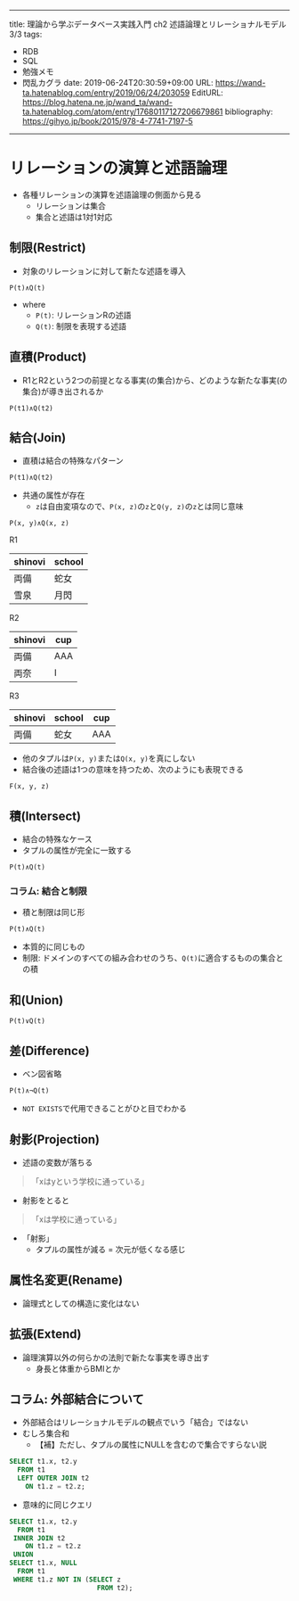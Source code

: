 ---
title: 理論から学ぶデータベース実践入門 ch2 述語論理とリレーショナルモデル 3/3
tags:
- RDB
- SQL
- 勉強メモ
- 閃乱カグラ
date: 2019-06-24T20:30:59+09:00
URL: https://wand-ta.hatenablog.com/entry/2019/06/24/203059
EditURL: https://blog.hatena.ne.jp/wand_ta/wand-ta.hatenablog.com/atom/entry/17680117127206679861
bibliography: https://gihyo.jp/book/2015/978-4-7741-7197-5
-------------------------------------




# リレーションの演算と述語論理

- 各種リレーションの演算を述語論理の側面から見る
    - リレーションは集合
    - 集合と述語は1対1対応


## 制限(Restrict)

- 対象のリレーションに対して新たな述語を導入

```
P(t)∧Q(t)
```

- where
    - `P(t)`: リレーションRの述語
    - `Q(t)`: 制限を表現する述語


## 直積(Product)

- R1とR2という2つの前提となる事実(の集合)から、どのような新たな事実(の集合)が導き出されるか

```
P(t1)∧Q(t2)
```


## 結合(Join)

- 直積は結合の特殊なパターン

```
P(t1)∧Q(t2)
```

- 共通の属性が存在
    - `z`は自由変項なので、`P(x, z)`の`z`と`Q(y, z)`の`z`とは同じ意味

```
P(x, y)∧Q(x, z)
```



R1

| shinovi | school |
|---------|--------|
| 両備    | 蛇女   |
| 雪泉    | 月閃   |

R2

| shinovi | cup |
|---------|-----|
| 両備    | AAA |
| 両奈    | I   |


R3

| shinovi | school | cup |
|---------|--------|-----|
| 両備    | 蛇女   | AAA |

- 他のタプルは`P(x, y)`または`Q(x, y)`を真にしない
- 結合後の述語は1つの意味を持つため、次のようにも表現できる

```
F(x, y, z)
```



## 積(Intersect)

- 結合の特殊なケース
- タプルの属性が完全に一致する

```
P(t)∧Q(t)
```

### コラム: 結合と制限

- 積と制限は同じ形

```
P(t)∧Q(t)
```

- 本質的に同じもの
- 制限: ドメインのすべての組み合わせのうち、`Q(t)`に適合するものの集合との積




## 和(Union)

```
P(t)∨Q(t)
```



## 差(Difference)

- ベン図省略

```
P(t)∧¬Q(t)
```

- `NOT EXISTS`で代用できることがひと目でわかる


## 射影(Projection)

- 述語の変数が落ちる

> 「xはyという学校に通っている」

- 射影をとると

> 「xは学校に通っている」

- 「射影」
    - タプルの属性が減る = 次元が低くなる感じ


## 属性名変更(Rename)

- 論理式としての構造に変化はない


## 拡張(Extend)

- 論理演算以外の何らかの法則で新たな事実を導き出す
    - 身長と体重からBMIとか


## コラム: 外部結合について

- 外部結合はリレーショナルモデルの観点でいう「結合」ではない
- むしろ集合和
    - 【補】ただし、タプルの属性にNULLを含むので集合ですらない説


```sql
SELECT t1.x, t2.y
  FROM t1
  LEFT OUTER JOIN t2
    ON t1.z = t2.z;
```

- 意味的に同じクエリ

```sql
SELECT t1.x, t2.y
  FROM t1
 INNER JOIN t2
    ON t1.z = t2.z
 UNION
SELECT t1.x, NULL
  FROM t1
 WHERE t1.z NOT IN (SELECT z
                      FROM t2);
```
